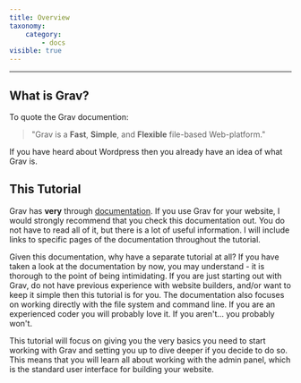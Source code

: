 ```yaml
---
title: Overview
taxonomy:
    category:
        - docs
visible: true
---
```


---
## What is Grav?
To quote the Grav documention:
> "Grav is a **Fast**, **Simple**, and **Flexible** file-based Web-platform."

If you have heard about Wordpress then you already have an idea of what Grav is.

## This Tutorial
Grav has **very** through [documentation](https://learn.getgrav.org/16). If you use Grav for your website, I would strongly recommend that you check this documentation out. You do not have to read all of it, but there is a lot of useful information. I will include links to specific pages of the documentation throughout the tutorial.

Given this documentation, why have a separate tutorial at all? If you have taken a look at the documentation by now, you may understand - it is thorough to the point of being intimidating. If you are just starting out with Grav, do not have previous experience with website builders, and/or want to keep it simple then this tutorial is for you. The documentation also focuses on working directly with the file system and command line. If you are an experienced coder you will probably love it. If you aren't... you probably won't.

This tutorial will focus on giving you the very basics you need to start working with Grav and setting you up to dive deeper if you decide to do so. This means that you will learn all about working with the admin panel, which is the standard user interface for building your website.